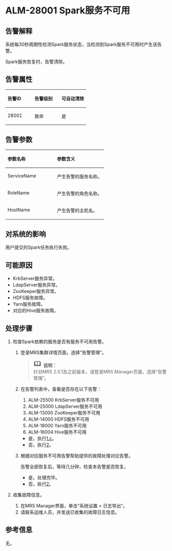 # ALM-28001 Spark服务不可用<a name="ZH-CN_TOPIC_0191883118"></a>

## 告警解释<a name="zh-cn_topic_0191813883_section6492062019553"></a>

系统每30秒周期性检测Spark服务状态，当检测到Spark服务不可用时产生该告警。

Spark服务恢复时，告警清除。

## 告警属性<a name="zh-cn_topic_0191813883_section40216543195528"></a>

<a name="zh-cn_topic_0191813883_table743650619568"></a>
<table><thead align="left"><tr id="zh-cn_topic_0191813883_row37225951195612"><th class="cellrowborder" valign="top" width="33.33333333333333%" id="mcps1.1.4.1.1"><p id="zh-cn_topic_0191813883_p62512036195612"><a name="zh-cn_topic_0191813883_p62512036195612"></a><a name="zh-cn_topic_0191813883_p62512036195612"></a><strong id="zh-cn_topic_0191813883_b57424273195642"><a name="zh-cn_topic_0191813883_b57424273195642"></a><a name="zh-cn_topic_0191813883_b57424273195642"></a>告警ID</strong></p>
</th>
<th class="cellrowborder" valign="top" width="33.33333333333333%" id="mcps1.1.4.1.2"><p id="zh-cn_topic_0191813883_p30310170195612"><a name="zh-cn_topic_0191813883_p30310170195612"></a><a name="zh-cn_topic_0191813883_p30310170195612"></a><strong id="zh-cn_topic_0191813883_b20854518195642"><a name="zh-cn_topic_0191813883_b20854518195642"></a><a name="zh-cn_topic_0191813883_b20854518195642"></a>告警级别</strong></p>
</th>
<th class="cellrowborder" valign="top" width="33.33333333333333%" id="mcps1.1.4.1.3"><p id="zh-cn_topic_0191813883_p39204712195612"><a name="zh-cn_topic_0191813883_p39204712195612"></a><a name="zh-cn_topic_0191813883_p39204712195612"></a><strong id="zh-cn_topic_0191813883_b11494412195642"><a name="zh-cn_topic_0191813883_b11494412195642"></a><a name="zh-cn_topic_0191813883_b11494412195642"></a>可自动清除</strong></p>
</th>
</tr>
</thead>
<tbody><tr id="zh-cn_topic_0191813883_row2335960319568"><td class="cellrowborder" valign="top" width="33.33333333333333%" headers="mcps1.1.4.1.1 "><p id="zh-cn_topic_0191813883_p1307965419568"><a name="zh-cn_topic_0191813883_p1307965419568"></a><a name="zh-cn_topic_0191813883_p1307965419568"></a>28001</p>
</td>
<td class="cellrowborder" valign="top" width="33.33333333333333%" headers="mcps1.1.4.1.2 "><p id="zh-cn_topic_0191813883_p5281909119568"><a name="zh-cn_topic_0191813883_p5281909119568"></a><a name="zh-cn_topic_0191813883_p5281909119568"></a>致命</p>
</td>
<td class="cellrowborder" valign="top" width="33.33333333333333%" headers="mcps1.1.4.1.3 "><p id="zh-cn_topic_0191813883_p5048796819568"><a name="zh-cn_topic_0191813883_p5048796819568"></a><a name="zh-cn_topic_0191813883_p5048796819568"></a>是</p>
</td>
</tr>
</tbody>
</table>

## 告警参数<a name="zh-cn_topic_0191813883_section41923046195725"></a>

<a name="zh-cn_topic_0191813883_table53044787"></a>
<table><thead align="left"><tr id="zh-cn_topic_0191813883_row2530563"><th class="cellrowborder" valign="top" width="50%" id="mcps1.1.3.1.1"><p id="zh-cn_topic_0191813883_p3649016"><a name="zh-cn_topic_0191813883_p3649016"></a><a name="zh-cn_topic_0191813883_p3649016"></a><strong id="zh-cn_topic_0191813883_b1586586195722"><a name="zh-cn_topic_0191813883_b1586586195722"></a><a name="zh-cn_topic_0191813883_b1586586195722"></a>参数名称</strong></p>
</th>
<th class="cellrowborder" valign="top" width="50%" id="mcps1.1.3.1.2"><p id="zh-cn_topic_0191813883_p27134857"><a name="zh-cn_topic_0191813883_p27134857"></a><a name="zh-cn_topic_0191813883_p27134857"></a><strong id="zh-cn_topic_0191813883_b61404618195722"><a name="zh-cn_topic_0191813883_b61404618195722"></a><a name="zh-cn_topic_0191813883_b61404618195722"></a>参数含义</strong></p>
</th>
</tr>
</thead>
<tbody><tr id="zh-cn_topic_0191813883_row50439840"><td class="cellrowborder" valign="top" width="50%" headers="mcps1.1.3.1.1 "><p id="zh-cn_topic_0191813883_p59095202"><a name="zh-cn_topic_0191813883_p59095202"></a><a name="zh-cn_topic_0191813883_p59095202"></a>ServiceName</p>
</td>
<td class="cellrowborder" valign="top" width="50%" headers="mcps1.1.3.1.2 "><p id="zh-cn_topic_0191813883_p21982073"><a name="zh-cn_topic_0191813883_p21982073"></a><a name="zh-cn_topic_0191813883_p21982073"></a>产生告警的服务名称。</p>
</td>
</tr>
<tr id="zh-cn_topic_0191813883_row63620936"><td class="cellrowborder" valign="top" width="50%" headers="mcps1.1.3.1.1 "><p id="zh-cn_topic_0191813883_p53022201"><a name="zh-cn_topic_0191813883_p53022201"></a><a name="zh-cn_topic_0191813883_p53022201"></a>RoleName</p>
</td>
<td class="cellrowborder" valign="top" width="50%" headers="mcps1.1.3.1.2 "><p id="zh-cn_topic_0191813883_p66939890"><a name="zh-cn_topic_0191813883_p66939890"></a><a name="zh-cn_topic_0191813883_p66939890"></a>产生告警的角色名称。</p>
</td>
</tr>
<tr id="zh-cn_topic_0191813883_row65588106"><td class="cellrowborder" valign="top" width="50%" headers="mcps1.1.3.1.1 "><p id="zh-cn_topic_0191813883_p11036355"><a name="zh-cn_topic_0191813883_p11036355"></a><a name="zh-cn_topic_0191813883_p11036355"></a>HostName</p>
</td>
<td class="cellrowborder" valign="top" width="50%" headers="mcps1.1.3.1.2 "><p id="zh-cn_topic_0191813883_p21529561"><a name="zh-cn_topic_0191813883_p21529561"></a><a name="zh-cn_topic_0191813883_p21529561"></a>产生告警的主机名。</p>
</td>
</tr>
</tbody>
</table>

## 对系统的影响<a name="zh-cn_topic_0191813883_section29721847195729"></a>

用户提交的Spark任务执行失败。

## 可能原因<a name="zh-cn_topic_0191813883_section29064590195733"></a>

-   KrbServer服务异常。
-   LdapServer服务异常。
-   ZooKeeper服务异常。
-   HDFS服务故障。
-   Yarn服务故障。
-   对应的Hive服务故障。

## 处理步骤<a name="zh-cn_topic_0191813883_section35286881195746"></a>

1.  检查Spark依赖的服务是否有服务不可用告警。
    1.  登录MRS集群详情页面，选择“告警管理”。

        >![](public_sys-resources/icon-note.gif) **说明：**   
        >针对MRS 2.0.1及之前版本，请登录MRS Manager页面，选择“告警管理”。  

    2.  在告警列表中，查看是否存在以下告警：
        1.  ALM-25500 KrbServer服务不可用
        2.  ALM-25000 LdapServer服务不可用
        3.  ALM-13000 ZooKeeper服务不可用
        4.  ALM-14000 HDFS服务不可用
        5.  ALM-18000 Yarn服务不可用
        6.  ALM-16004 Hive服务不可用

        -   是，执行[1.c](#zh-cn_topic_0191813883_li645282320039)。
        -   否，执行[2](#zh-cn_topic_0191813883_li572522141314)。

    3.  <a name="zh-cn_topic_0191813883_li645282320039"></a>根据对应服务不可用告警帮助提供的故障处理对应告警。

        告警全部恢复后，等待几分钟，检查本告警是否恢复。

        -   是，处理完毕。
        -   否，执行[2](#zh-cn_topic_0191813883_li572522141314)。

2.  <a name="zh-cn_topic_0191813883_li572522141314"></a>收集故障信息。
    1.  在MRS Manager界面，单击“系统设置 \> 日志导出”。
    2.  请联系运维人员，并发送已收集的故障日志信息。


## 参考信息<a name="zh-cn_topic_0191813883_section30321530195513"></a>

无。

